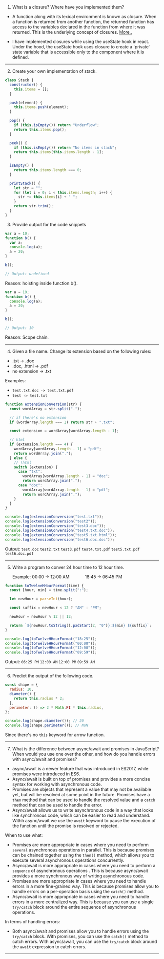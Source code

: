 1. What is a closure? Where have you implemented them?

- A function along with its lexical environment is known as closure. When a function is returned from another function, the returned function has access to the variables declared in the function from where it was returned. This is the underlying concept of closures. <a href="https://blogs-ssk.netlify.app/js-closures">More..</a>

- I have implemented closures while using the useState hook in react. Under the hood, the useState hook uses closure to create a 'private' state variable that is accessible only to the component where it is defined.

---

2. Create your own implementation of stack.

```javascript
class Stack {
  constructor() {
    this.items = [];
  }

  push(element) {
    this.items.push(element);
  }

  pop() {
    if (this.isEmpty()) return "Underflow";
    return this.items.pop();
  }

  peek() {
    if (this.isEmpty()) return "No items in stack";
    return this.items[this.items.length - 1];
  }

  isEmpty() {
    return this.items.length === 0;
  }

  printStack() {
    let str = "";
    for (let i = 0; i < this.items.length; i++) {
      str += this.items[i] + " ";
    }
    return str.trim();
  }
}
```

3. Provide output for the code snippets

```javascript
var a = 10;
function b() {
  var a;
  console.log(a);
  a = 20;
}

b();

// Output: undefined
```

Reason: hoisting inside function b().

```javascript
var a = 10;
function b() {
  console.log(a);
  a = 20;
}

b();

// Output: 10
```

Reason: Scope chain.

---

4. Given a file name. Change its extension based on the following rules:

- .txt -> .doc
- .doc, .html -> .pdf
- no extension -> .txt

Examples:

- `test.txt.doc -> test.txt.pdf`
- `test -> test.txt`

```javascript
function extensionConversion(str) {
  const wordArray = str.split(".");

  // if there's no extension
  if (wordArray.length === 1) return str + ".txt";

  const extension = wordArray[wordArray.length - 1];

  // html
  if (extension.length === 4) {
    wordArray[wordArray.length - 1] = "pdf";
    return wordArray.join(".");
  } else {
    // !html
    switch (extension) {
      case "txt":
        wordArray[wordArray.length - 1] = "doc";
        return wordArray.join(".");
      case "doc":
        wordArray[wordArray.length - 1] = "pdf";
        return wordArray.join(".");
    }
  }
}

console.log(extensionConversion("test.txt"));
console.log(extensionConversion("test2"));
console.log(extensionConversion("test3.doc"));
console.log(extensionConversion("test4.txt.doc"));
console.log(extensionConversion("test5.txt.html"));
console.log(extensionConversion("test6.doc.doc"));
```

Output:
`test.doc`
`test2.txt`
`test3.pdf`
`test4.txt.pdf`
`test5.txt.pdf`
`test6.doc.pdf`

---

5. Write a program to conver 24 hour time to 12 hour time. <p>Example: 00:00 -> 12:00 AM &nbsp;&nbsp;&nbsp;&nbsp;&nbsp;&nbsp;&nbsp;&nbsp;&nbsp;&nbsp;&nbsp; 18:45 -> 06:45 PM</p>

```javascript
function toTwelveHHourFormat(time) {
  const [hour, min] = time.split(":");

  let newHour = parseInt(hour);

  const suffix = newHour < 12 ? "AM" : "PM";

  newHour = newHour % 12 || 12;

  return `${newHour.toString().padStart(2, "0")}:${min} ${suffix}`;
}

console.log(toTwelveHHourFormat("18:25"));
console.log(toTwelveHHourFormat("00:00"));
console.log(toTwelveHHourFormat("12:00"));
console.log(toTwelveHHourFormat("09:59"));
```

Output: `06:25 PM` `12:00 AM` `12:00 PM` `09:59 AM`

---

6. Predict the output of the following code.

```javascript
const shape = {
  radius: 10,
  diameter() {
    return this.radius * 2;
  },
  perimeter: () => 2 * Math.PI * this.radius,
};

console.log(shape.diameter()); // 20
console.log(shape.perimeter()); // NaN
```

Since there's no `this` keyword for arrow function.

---

7. What is the difference between async/await and promises in JavaScript? When would you use one over the other, and how do you handle errors with async/await and promises?

- async/await is a newer feature that was introduced in ES2017, while promises were introduced in ES6.
- Async/await is built on top of promises and provides a more concise syntax for working with asynchronous code.
- Promises are objects that represent a value that may not be available yet, but will be resolved at some point in the future. Promises have a `then` method that can be used to handle the resolved value and a `catch` method that can be used to handle the error.
- Async/await allows us to write asynchronous code in a way that looks like synchronous code, which can be easier to read and understand. Withh async/await we use the `await` keyword to pause the execution of the function until the promise is resolved or rejected.

<p>When to use what:</p>

- Promises are more appropriate in cases where you need to perform `several` asynchronous operations in parallel. This is because promises can be chained together using the `then()` method, which allows you to execute several asynchronous operations concurrently.
- Async/await is more appropriate in cases where you need to perform a `sequence` of asynchronous operations . This is because async/await provides a more synchronous way of writing asynchronous code.
- Promises are more appropriate in cases where you need to handle errors in a more fine-grained way. This is because promises allow you to handle errors on a per-operation basis using the `catch()` method.
- Async/await is more appropriate in cases where you need to handle errors in a more centralized way. This is because you can use a single `try/catch` block around the entire sequence of asynchronous operations.

<p> In terms of handling errors:

- Both async/await and promises allow you to handle errors using the `try/catch` block. With promises, you can use the `catch()` method to catch errors. With async/await, you can use the `try/catch` block around the `await` expression to catch errors.

---
